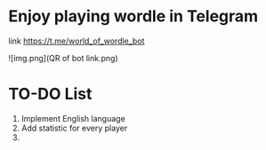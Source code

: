 # Enjoy playing wordle in Telegram
link https://t.me/world_of_wordle_bot

![img.png](QR of bot link.png)

# TO-DO List
1. Implement English language  
2. Add statistic for every player  
3. 